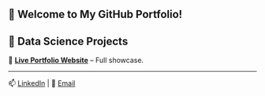 ## 👋 Welcome to My GitHub Portfolio!

## 🚀 Data Science Projects   
🔹 **[Live Portfolio Website](https://fachapuis.github.io/portfolio/)** – Full showcase.  

---
📫 [LinkedIn](https://www.linkedin.com/in/fabiano-chapuis-de-oliveira/) | 📧 [Email](mailto:fabiano.chapuis@gmail.com)
